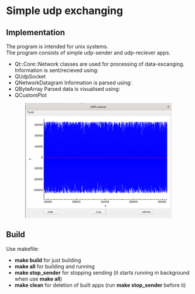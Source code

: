 # Simple udp exchanging

## Implementation
The program is intended for unix systems. \
The program consists of simple udp-sender and udp-reciever apps.
- Qt::Core::Network classes are used for processing of data-excanging.
Information is sent/recieved using:
- QUdpSocket
- QNetworkDatagram
Information is parsed using:
- QByteArray
Parsed data is visualised using:
- QCustomPlot

<div align="center">
<img src="img.png" width="400"/>
</div>

## Build
Use makefile:
- **make build** for just building
- **make all** for building and running
- **make stop_sender** for stopping sending (it starts running in background when use **make all**)
- **make clean** for deletion of built apps (run **make stop_sender** before it)

